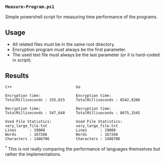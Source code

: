 ### `Measure-Program.ps1`

Simple powershell script for measuring time performance of the programs.

## Usage

* All related files must be in the same root directory.
* Encryption program must always be the first parameter.
* The used text file must always be the last parameter (or it is hard-coded in script).

## Results

	C++                             Go

	Encryption time:                Encryption time:
	TotalMilliseconds : 335,015     TotalMilliseconds : 8542,9206

	Decryption time:                Decryption time:
	TotalMilliseconds : 547,648     TotalMilliseconds : 8675,1545

	Used File Statistics:           Used File Statistics:
	very_large_file.txt             very_large_file.txt
	Lines      : 19008              Lines      : 19008
	Words      : 167266             Words      : 167266
	Characters : 1486706            Characters : 1486706
	
<sup>*</sup> This is not really comparing the performance of languages themselves but rather the implementations. <br />